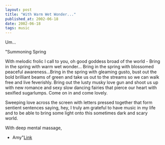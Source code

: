 ```yaml
---
layout: post
title: "With Warm Wet Wonder..."
published_at: 2002-06-18
date: 2002-06-18
tags: music
---
```


Um...  

"Summoning Spring   

With melodic frolic I call to you, oh good goddess broad of the world - Bring in the spring with warm wet wonder... Bring in the spring with blossomed peaceful awareness...Bring in the spring with gleaming gusto, bust out the bold brilliant beams of green and take us out to the streams so we can walk free and live feverishly. Bring out the lusty musky love gun and shoot us up with new romance and sexy slow dancing fairies that pierce our heart with sexified sugarlumps. Come on in and come lovely.  

Sweeping love across the screen with letters pressed together that form sentient sentences saying, hey, I truly am grateful to have music in my life and to be able to bring some light onto this sometimes dark and scary world.  

With deep mental massage,  

- Amy"[Link](http://theamysteinbergband.com/)  